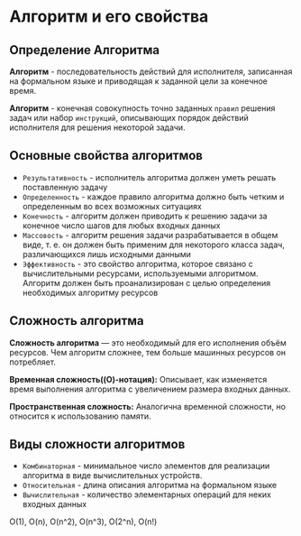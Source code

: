 # Алгоритм и его свойства

## Определение Алгоритма
  
**Алгоритм** - последовательность действий для исполнителя, записанная на формальном языке и приводящая к заданной цели за конечное время.  
  
**Алгоритм** - конечная совокупность точно заданных `правил` решения задач или набор `инструкций`, описывающих порядок действий исполнителя для решения некоторой задачи.  
  
## Основные свойства алгоритмов  
  
* `Результативность` - исполнитель алгоритма должен уметь решать поставленную задачу  
* `Определенность` - каждое правило алгоритма должно быть четким и определенным во всех возможных ситуациях  
* `Конечность` - алгоритм должен приводить к решению задачи за конечное число шагов для любых входных данных  
* `Массовость` - алгоритм решения задачи разрабатывается в общем виде, т. е. он должен быть применим для некоторого класса задач, различающихся лишь исходными данными  
* `Эффективность` - это свойство алгоритма, которое связано с вычислительными ресурсами, используемыми алгоритмом. Алгоритм должен быть проанализирован с целью определения необходимых алгоритму ресурсов  
  
## Сложность алгоритма  
  
**Сложность алгоритма** — это необходимый для его исполнения объём ресурсов. Чем алгоритм сложнее, тем больше машинных ресурсов он потребляет.  

**Временная сложность((O)-нотация):** Описывает, как изменяется время выполнения алгоритма с увеличением размера входных данных.

**Пространственная сложность:** Аналогична временной сложности, но относится к использованию памяти.
  
## Виды сложности алгоритмов  
  
* `Комбинаторная` - минимальное число элементов для реализации алгоритма в виде вычислительных устройств.  
* `Относительная` - длина описания алгоритма на формальном языке  
* `Вычислительная` - количество элементарных операций для неких входных данных  
  
O(1), O(n), O(n^2), O(n^3), O(2^n), O(n!)

